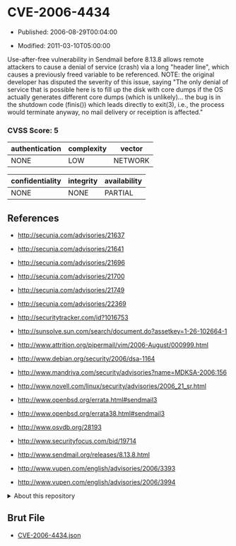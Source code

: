 # CVE-2006-4434

- Published: 2006-08-29T00:04:00

- Modified: 2011-03-10T05:00:00

Use-after-free vulnerability in Sendmail before 8.13.8 allows remote attackers to cause a denial of service (crash) via a long "header line", which causes a previously freed variable to be referenced. NOTE: the original developer has disputed the severity of this issue, saying "The only denial of service that is possible here is to fill up the disk with core dumps if the OS actually generates different core dumps (which is unlikely)... the bug is in the shutdown code (finis()) which leads directly to exit(3), i.e., the process would terminate anyway, no mail delivery or receiption is affected."

### CVSS Score: **5**

| authentication | complexity | vector |
| --- | --- | --- |
| NONE | LOW | NETWORK |

| confidentiality | integrity | availability |
| --- | --- | --- |
| NONE | NONE | PARTIAL |

## References

* http://secunia.com/advisories/21637

* http://secunia.com/advisories/21641

* http://secunia.com/advisories/21696

* http://secunia.com/advisories/21700

* http://secunia.com/advisories/21749

* http://secunia.com/advisories/22369

* http://securitytracker.com/id?1016753

* http://sunsolve.sun.com/search/document.do?assetkey=1-26-102664-1

* http://www.attrition.org/pipermail/vim/2006-August/000999.html

* http://www.debian.org/security/2006/dsa-1164

* http://www.mandriva.com/security/advisories?name=MDKSA-2006:156

* http://www.novell.com/linux/security/advisories/2006_21_sr.html

* http://www.openbsd.org/errata.html#sendmail3

* http://www.openbsd.org/errata38.html#sendmail3

* http://www.osvdb.org/28193

* http://www.securityfocus.com/bid/19714

* http://www.sendmail.org/releases/8.13.8.html

* http://www.vupen.com/english/advisories/2006/3393

* http://www.vupen.com/english/advisories/2006/3994

<details>
<summary>About this repository</summary> 

  This repository is part of the project [Live Hack CVE](https://github.com/Live-Hack-CVE). Main website can be found [www.live-hack.org](https://www.live-hack.org) 
  
  Made by [Sn0wAlice](https://github.com/Sn0wAlice) for the people that care about security and need to have a feed of the latest CVEs. Hope you enjoy it, don't forget to star the repo and follow me on [Twitter](https://twitter.com/Sn0wAlice) and [Github](https://github.com/Sn0wAlice). And that is my [personnal website](https://www.alice-snow.me/)

  - [Home Page](https://github.com/Live-Hack-CVE)
  - [Framework](https://github.com/Live-Hack-CVE/cve-framework)
  - [CVE database](https://github.com/Live-Hack-CVE/full_database)
  - [Changelog](https://github.com/Live-Hack-CVE/Changelog)
</details>

## Brut File

* [CVE-2006-4434.json](https://raw.githubusercontent.com/Live-Hack-CVE/full_database/main/cves/2006/CVE-2006-4434.json)

